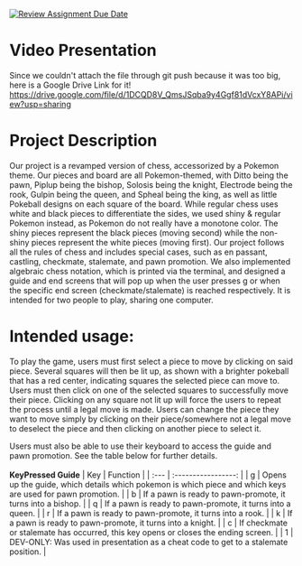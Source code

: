 [![Review Assignment Due Date](https://classroom.github.com/assets/deadline-readme-button-22041afd0340ce965d47ae6ef1cefeee28c7c493a6346c4f15d667ab976d596c.svg)](https://classroom.github.com/a/YxXKqIeT)
# Video Presentation
Since we couldn't attach the file through git push because it was too big, here is a Google Drive Link for it!
https://drive.google.com/file/d/1DCQD8V_QmsJSqba9y4Ggf81dVcxY8APi/view?usp=sharing

# Project Description

Our project is a revamped version of chess, accessorized by a Pokemon theme. Our pieces and board are all Pokemon-themed, with Ditto being the pawn, Piplup being the bishop, Solosis being the knight, Electrode being the rook, Gulpin being the queen, and Spheal being the king, as well as little Pokeball designs on each square of the board. While regular chess uses white and black pieces to differentiate the sides, we used shiny & regular Pokemon instead, as Pokemon do not really have a monotone color. The shiny pieces represent the black pieces (moving second) while the non-shiny pieces represent the white pieces (moving first). Our project follows all the rules of chess and includes special cases, such as en passant, castling, checkmate, stalemate, and pawn promotion. We also implemented algebraic chess notation, which is printed via the terminal, and designed a guide and end screens that will pop up when the user presses g or when the specific end screen (checkmate/stalemate) is reached respectively. It is intended for two people to play, sharing one computer. 

# Intended usage:

To play the game, users must first select a piece to move by clicking on said piece. Several squares will then be lit up, as shown with a brighter pokeball that has a red center, indicating squares the selected piece can move to. Users must then click on one of the selected squares to successfully move their piece. Clicking on any square not lit up will force the users to repeat the process until a legal move is made. Users can change the piece they want to move simply by clicking on their piece/somewhere not a legal move to deselect the piece and then clicking on another piece to select it.

Users must also be able to use their keyboard to access the guide and pawn promotion. See the table below for further details.
<br></br>
**KeyPressed Guide**
| Key | Function | 
| :--- | :-----------------: | 
| g | Opens up the guide, which details which pokemon is which piece and which keys are used for pawn promotion. |
| b | If a pawn is ready to pawn-promote, it turns into a bishop. |
| q | If a pawn is ready to pawn-promote, it turns into a queen. |
| r | If a pawn is ready to pawn-promote, it turns into a rook. |
| k | If a pawn is ready to pawn-promote, it turns into a knight. |
| c | If checkmate or stalemate has occurred, this key opens or closes the ending screen. |
| 1 | DEV-ONLY: Was used in presentation as a cheat code to get to a stalemate position. |


  
